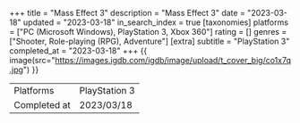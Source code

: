 +++
title = "Mass Effect 3"
description = "Mass Effect 3"
date = "2023-03-18"
updated = "2023-03-18"
in_search_index = true
[taxonomies]
platforms = ["PC (Microsoft Windows), PlayStation 3, Xbox 360"]
rating = []
genres = ["Shooter, Role-playing (RPG), Adventure"]
[extra]
subtitle = "PlayStation 3"
completed_at = "2023-03-18"
+++
{{ image(src="https://images.igdb.com/igdb/image/upload/t_cover_big/co1x7q.jpg") }}

|              |            |
| ------------ | ---------- |
| Platforms    | PlayStation 3 |
| Completed at | 2023/03/18 |

